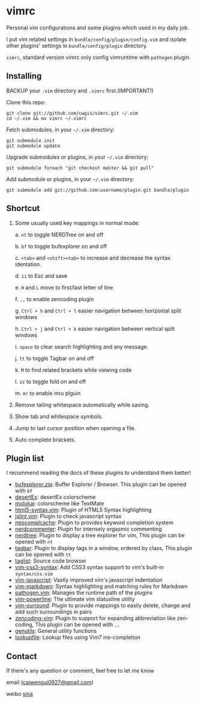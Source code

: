 vimrc
=====
Personal vim configurations and some plugins which used in my daily job.

I put vim related settings in `bundle/config/plugin/config.vim` and isolate other plugins' settings in `bundle/config/plugin` directory.

`vimrc`, standard version vimrc only config vimruntime with `pathogen` plugin.

Installing
----------
BACKUP your `.vim` directory and `.vimrc` first.(IMPORTANT!)

Clone this repo:

	git clone git://github.com/cwgis/vimrc.git ~/.vim
	cd ~/.vim && mv vimrc ~/.vimrc

Fetch submodules, in your `~/.vim` directory:

	git submodule init
	git submodule update

Upgrade submodules or plugins, in your `~/.vim` directory:

	git submodule foreach "git checkout master && git pull"

Add submodule or plugins, in your `~/.vim` directory:

	git submodule add git://github.com:username/plugin.git bundle/plugin

Shortcut
--------
1. Some usually used key mappings in normal mode:

	a. `nt` to toggle NERDTree on and off

	b. `bf` to toggle bufexplorer on and off

	c. `<tab>` and `<shift><tab>` to increase and decrease the syntax identation.

	d. `ii` to Esc and save

	e. `H` and `L` move to first/last letter of line

	f. `,,` to enable zencoding plugin

	g. `Ctrl + h` and `Ctrl + l` easier navigation between horizontal split windows

	h. `Ctrl + j` and `Ctrl + k` easier navigation between vertical split windows

	i. `space` to clear search highlighting and any message.

	j. `tt` to toggle Tagbar on and off

	k. `M` to find related brackets while viewing code

	l. `zz` to toggle fold on and off

	m. `mr` to enable mru plguin

2. Remove tailing whitespace automatically while saving.

3. Show tab and whitespace symbols.

4. Jump to last cursor position when opening a file.

5. Auto complete brackets.

Plugin list
-----------

I recommend reading the docs of these plugins to understand them better!

* [bufexplorer.zip](https://github.com/vim-scripts/bufexplorer.zip): Buffer Explorer / Browser. This plugin can be opened with `bf`
* [desertEx](https://github.com/vim-scripts/desertEx): desertEx colorscheme
* [molokai](https://github.com/tomasr/molokai): colorscheme like TextMate
* [html5-syntax.vim](https://github.com/othree/html5-syntax.vim): Plugin of HTML5 Syntax highlighting
* [jslint.vim](https://github.com/hallettj/jslint.vim): Plugin to check javascript syntax
* [neocomplcache](https://github.com/Shougo/neocomplcache): Plugin to provides keyword completion system
* [nerdcommenter](https://github.com/scrooloose/nerdcommenter): Plugin for intensely orgasmic commenting
* [nerdtree](https://github.com/scrooloose/nerdtree): Plugin to display a tree explorer for vim, This plugin can be opened with `nt`
* [tagbar](https://github.com/majutsushi/tagbar): Plugin to display tags in a window, ordered by class, This plugin can be opened with `tt`
* [taglist](https://github.com/vim-scripts/taglist.vim): Source code browser
* [vim-css3-syntax](https://github.com/hail2u/vim-css3-syntax): Add CSS3 syntax support to vim's built-in `syntax/css.vim`
* [vim-javascript](https://github.com/pangloss/vim-javascript): Vastly improved vim's javascript indentation
* [vim-markdown](https://github.com/plasticboy/vim-markdown): Syntax highlighting and matching rules for Markdown
* [pathogen.vim](https://github.com/tpope/vim-pathogen): Manages the runtime path of the plugins
* [vim-powerline](https://github.com/Lokaltog/vim-powerline): The ultimate vim statusline utility
* [vim-surround](https://github.com/tpope/vim-surround): Plugin to provide mappings to easily delete, change and add such surroundings in pairs
* [zencoding-vim](https://github.com/mattn/zencoding-vim): Plugin to support for expanding abbreviation like zen-coding, This plugin can be opened with `,,`
* [genutils](https://github.com/vim-scripts/genutil): General utility functions
* [lookupfile](https://github.com/vim-scripts/lookupfile): Lookup files using Vim7 ins-completion

Contact
-------
If there's any question or comment, feel free to let me know

email (caiwengui0927@gmail.com)

weibo [sina](http://weibo.com/u/1929039863?wvr=5&)

